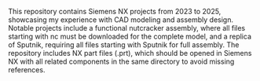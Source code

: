 This repository contains Siemens NX projects from 2023 to 2025, showcasing my experience with CAD modeling and assembly design. Notable projects include a functional nutcracker assembly, where all files starting with nc must be downloaded for the complete model, and a replica of Sputnik, requiring all files starting with Sputnik for full assembly. The repository includes NX part files (.prt), which should be opened in Siemens NX with all related components in the same directory to avoid missing references.
